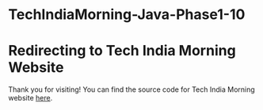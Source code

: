 # TechIndiaMorning-Java-Phase1-10
# Redirecting to Tech India Morning Website

Thank you for visiting! You can find the source code for Tech India Morning website [here](https://www.techindiamorning.online/?m=1).
   
<!-- Optional: You can provide additional information or a message here -->
